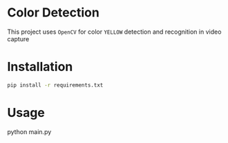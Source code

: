 # Color Detection

This project uses `OpenCV` for color `YELLOW` detection and recognition in video capture

# Installation

```bash
pip install -r requirements.txt
```

# Usage

python main.py
